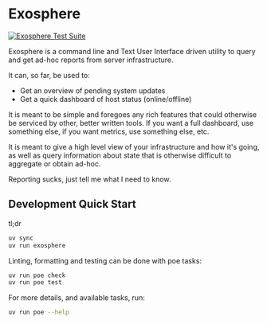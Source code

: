 # Exosphere

[![Exosphere Test Suite](https://github.com/mrdaemon/exosphere/actions/workflows/exosphere-test.yml/badge.svg)](https://github.com/mrdaemon/exosphere/actions/workflows/exosphere-test.yml)

Exosphere is a command line and Text User Interface driven utility to query and
get ad-hoc reports from server infrastructure.

It can, so far, be used to:

- Get an overview of pending system updates
- Get a quick dashboard of host status (online/offline)

It is meant to be simple and foregoes any rich features that could otherwise be
serviced by other, better written tools. If you want a full dashboard, use
something else, if you want metrics, use something else, etc.

It is meant to give a high level view of your infrastructure and how it's going,
as well as query information about state that is otherwise difficult
to aggregate or obtain ad-hoc.

Reporting sucks, just tell me what I need to know.

## Development Quick Start

tl;dr

```bash
uv sync
uv run exosphere
```

Linting, formatting and testing can be done with poe tasks:

```bash
uv run poe check
uv run poe test
```

For more details, and available tasks, run:

```bash
uv run poe --help
```

